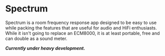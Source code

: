 # Spectrum

Spectrum is a room frequency response app designed to be easy to use while packing the features that are useful for audio and HiFi enthusiasts. While it isn't going to replace an ECM8000, it is at least portable, free and can double as a sound meter. 

***Currently under heavy development.***